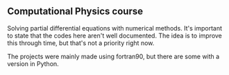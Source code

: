 ## Computational Physics course

Solving partial differential equations with numerical methods. It's important to state that the codes here aren't well documented. The idea is to improve this through time, but that's not a priority right now.

The projects were mainly made using fortran90, but there are some with a version in Python.
